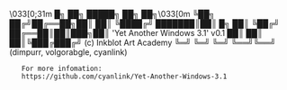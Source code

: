 

\033[0;31m    █╗   ██╗ █████╗ ██╗    ██╗\033[0m
    ╚██╗ ██╔╝██╔══██╗██║    ██║
     ╚████╔╝ ███████║██║ █╗ ██║
      ╚██╔╝  ██╔══██║██║███╗██║   'Yet Another Windows 3.1' v0.1
       ██║   ██║  ██║╚███╔███╔╝   (c) Inkblot Art Academy
       ╚═╝   ╚═╝  ╚═╝ ╚══╝╚══╝    (dimpurr, volgorabgle, cyanlink)

       For more infomation:
       https://github.com/cyanlink/Yet-Another-Windows-3.1